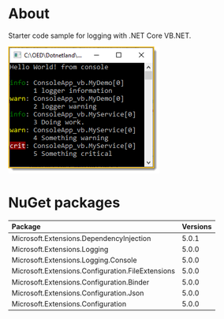 ﻿# About 

Starter code sample for logging with .NET Core VB.NET.

![screen](assets/log2.png)

# NuGet packages

| Package  | Versions  |
|:-------------|:---|
| Microsoft.Extensions.DependencyInjection  |5.0.1   |
| Microsoft.Extensions.Logging  | 5.0.0  |
| Microsoft.Extensions.Logging.Console  |5.0.0   |
| Microsoft.Extensions.Configuration.FileExtensions  |5.0.0   |
| Microsoft.Extensions.Configuration.Binder   |5.0.0   |
| Microsoft.Extensions.Configuration.Json   |5.0.0   |
| Microsoft.Extensions.Configuration   |5.0.0   |